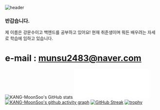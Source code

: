 ![header](https://capsule-render.vercel.app/api?type=Cylinder&text=Welcome%To%My%Github!)
### 반갑습니다.
제 이름은 강문수이고 백엔드를 공부하고 있어요!
현재 취준생이며 뭐든 배우려는 자세로 학습에 임하고 있습니다.
# e-mail : munsu2483@naver.com
![KANG-MoonSoo's GitHub stats](https://github-readme-stats.vercel.app/api?username=KANG-MoonSoo&show_icons=true&theme=tokyonight)
<img src="https://raw.githubusercontent.com/dkssud8150/github-stats-transparent/output/generated/languages.svg" width="49.2%" />
[![KANG-MoonSoo's github activity graph](https://github-readme-activity-graph.cyclic.app/graph?username=KANG-MoonSoo&theme=github-compact)](https://github.com/ashutosh00710/github-readme-activity-graph)
[![GitHub Streak](https://github-readme-streak-stats.herokuapp.com/?user=dkssud8150&theme=tokyonight)](https://git.io/streak-stats)
[![trophy](https://github-profile-trophy.vercel.app/?username=dkssud8150&theme=flat&column=7)](https://github.com/dkssud8150/)
